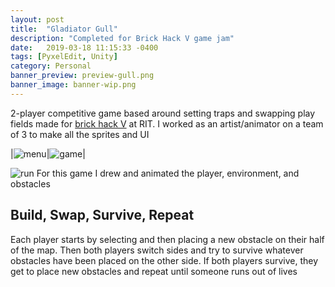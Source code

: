 ```yaml
---
layout: post
title:  "Gladiator Gull"
description: "Completed for Brick Hack V game jam"
date:   2019-03-18 11:15:33 -0400
tags: [PyxelEdit, Unity] 
category: Personal
banner_preview: preview-gull.png
banner_image: banner-wip.png
---
```


2-player competitive game based around setting traps and swapping play fields made for [brick hack V](https://devpost.com/software/gladiator-gull) at RIT. I worked as an artist/animator on a team of 3 to make all the sprites and UI

<!--more-->

|![menu]({{site.url}}/media/Jam/Gull/MenuFire.gif)|![game]({{site.url}}/media/Jam/Gull/Game.gif)|

![run]({{site.url}}/media/Jam/Gull/GullRun.gif) For this game I drew and animated the player, environment, and obstacles

## Build, Swap, Survive, Repeat

Each player starts by selecting and then placing a new obstacle on their half of the map. Then both players switch sides and try to survive whatever obstacles have been placed on the other side. If both players survive, they get to place new obstacles and repeat until someone runs out of lives
